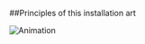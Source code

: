 ##Principles of this installation art



![Animation](/project_images/projectDEV-art.gif "Animation project")


